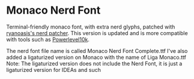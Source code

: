 # Monaco Nerd Font

Terminal-friendly monaco font, with extra nerd glyphs, patched with [ryanoasis's nerd patcher](https://github.com/ryanoasis/nerd-fonts).
This version is updated and is more compatible with tools such as [Powerlevel10k](https://github.com/romkatv/powerlevel10k).

The nerd font file name is called Monaco Nerd Font Complete.ttf
I've also added a ligaturized version on Monaco with the name of Liga Monaco.ttf
Note: The ligaturized version does not include the Nerd Font, it is just a ligaturized version for IDEAs and such
